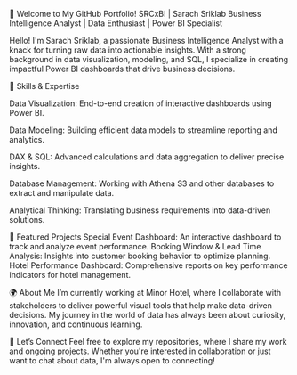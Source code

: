 👋 Welcome to My GitHub Portfolio!
SRCxBI | Sarach Sriklab
Business Intelligence Analyst | Data Enthusiast | Power BI Specialist

Hello! I'm Sarach Sriklab, a passionate Business Intelligence Analyst with a knack for turning raw data into actionable insights. With a strong background in data visualization, modeling, and SQL, I specialize in creating impactful Power BI dashboards that drive business decisions.

🔧 Skills & Expertise

Data Visualization: End-to-end creation of interactive dashboards using Power BI.

Data Modeling: Building efficient data models to streamline reporting and analytics.

DAX & SQL: Advanced calculations and data aggregation to deliver precise insights.

Database Management: Working with Athena S3 and other databases to extract and manipulate data.

Analytical Thinking: Translating business requirements into data-driven solutions.

🌟 Featured Projects
Special Event Dashboard: An interactive dashboard to track and analyze event performance.
Booking Window & Lead Time Analysis: Insights into customer booking behavior to optimize planning.
Hotel Performance Dashboard: Comprehensive reports on key performance indicators for hotel management.

🌍 About Me
I’m currently working at Minor Hotel, where I collaborate with stakeholders to deliver powerful visual tools that help make data-driven decisions. My journey in the world of data has always been about curiosity, innovation, and continuous learning.

💼 Let’s Connect
Feel free to explore my repositories, where I share my work and ongoing projects. Whether you're interested in collaboration or just want to chat about data, I'm always open to connecting!
